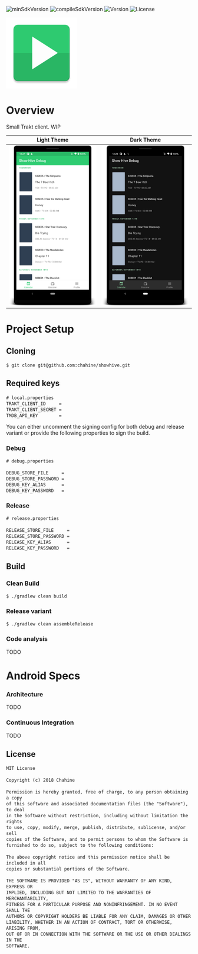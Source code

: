 ![minSdkVersion](https://img.shields.io/badge/minSdk-24-red.svg)
![compileSdkVersion](https://img.shields.io/badge/compileSdkVersion-30-green.svg)
![Version](https://img.shields.io/badge/version-alpha-blue.svg)
![License](https://img.shields.io/badge/license-MIT-blue.svg)

![ShowHive](base/src/main/res/mipmap-xxxhdpi/ic_launcher.png)

# Overview

Small Trakt client. WIP

Light Theme               |  Dark Theme
:------------------------:|:-------------------------:
![](art/light-theme.png)  |  ![](art/dark-theme.png)

# Project Setup

## Cloning

```
$ git clone git@github.com:chahine/showhive.git
```

## Required keys

```
# local.properties
TRAKT_CLIENT_ID     = 
TRAKT_CLIENT_SECRET = 
TMDB_API_KEY        = 
```

You can either uncomment the signing config for both debug and release variant or provide the following properties to sign the build.

### Debug


```
# debug.properties

DEBUG_STORE_FILE     =
DEBUG_STORE_PASSWORD =
DEBUG_KEY_ALIAS      =
DEBUG_KEY_PASSWORD   =
```

### Release

```
# release.properties

RELEASE_STORE_FILE     =
RELEASE_STORE_PASSWORD =
RELEASE_KEY_ALIAS      =
RELEASE_KEY_PASSWORD   =
```

## Build

### Clean Build

```
$ ./gradlew clean build
```

### Release variant

```
$ ./gradlew clean assembleRelease
```

### Code analysis

TODO

# Android Specs

### Architecture

TODO

### Continuous Integration

TODO

## License

    MIT License
    
    Copyright (c) 2018 Chahine
    
    Permission is hereby granted, free of charge, to any person obtaining a copy
    of this software and associated documentation files (the "Software"), to deal
    in the Software without restriction, including without limitation the rights
    to use, copy, modify, merge, publish, distribute, sublicense, and/or sell
    copies of the Software, and to permit persons to whom the Software is
    furnished to do so, subject to the following conditions:
    
    The above copyright notice and this permission notice shall be included in all
    copies or substantial portions of the Software.
    
    THE SOFTWARE IS PROVIDED "AS IS", WITHOUT WARRANTY OF ANY KIND, EXPRESS OR
    IMPLIED, INCLUDING BUT NOT LIMITED TO THE WARRANTIES OF MERCHANTABILITY,
    FITNESS FOR A PARTICULAR PURPOSE AND NONINFRINGEMENT. IN NO EVENT SHALL THE
    AUTHORS OR COPYRIGHT HOLDERS BE LIABLE FOR ANY CLAIM, DAMAGES OR OTHER
    LIABILITY, WHETHER IN AN ACTION OF CONTRACT, TORT OR OTHERWISE, ARISING FROM,
    OUT OF OR IN CONNECTION WITH THE SOFTWARE OR THE USE OR OTHER DEALINGS IN THE
    SOFTWARE.
